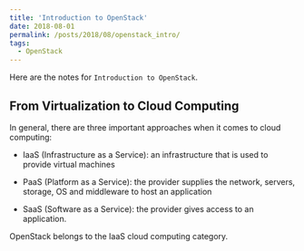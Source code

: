 ```yaml
---
title: 'Introduction to OpenStack'
date: 2018-08-01
permalink: /posts/2018/08/openstack_intro/
tags:
  - OpenStack
---
```


Here are the notes for `Introduction to OpenStack`.

From Virtualization to Cloud Computing
------

In general, there are three important approaches when it comes to cloud computing:

* IaaS (Infrastructure as a Service): an infrastructure that is used to provide virtual machines

* PaaS (Platform as a Service): the provider supplies the network, servers, storage, OS and middleware to host an application

* SaaS (Software as a Service): the provider gives access to an application.

OpenStack belongs to the IaaS cloud computing category.